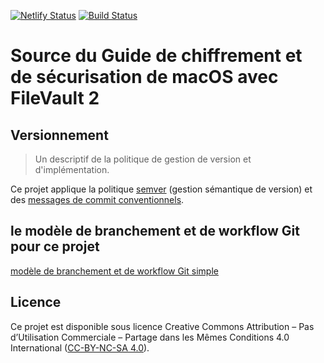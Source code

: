 [![Netlify Status](https://api.netlify.com/api/v1/badges/fbd09c7f-90e5-48b5-b551-fc7d75d75817/deploy-status)](https://app.netlify.com/sites/guide-filevault-2/deploys)
[![Build Status](https://travis-ci.org/deild/Guide-FileVault-2.svg?branch=master)](https://travis-ci.org/deild/Guide-FileVault-2)

# Source du Guide de chiffrement et de sécurisation de macOS avec FileVault 2

## Versionnement

> Un descriptif de la politique de gestion de version et d'implémentation.
 
Ce projet applique la politique [semver] (gestion sémantique de version) et des [messages de commit conventionnels].  

## le modèle de branchement et de workflow Git pour ce projet

[modèle de branchement et de workflow Git simple]

## Licence
 
Ce projet est disponible sous licence Creative Commons Attribution – Pas d’Utilisation Commerciale –
Partage dans les Mêmes Conditions 4.0 International ([CC-BY-NC-SA 4.0]).

[semver]: https://semver.org/lang/fr/
[CC-BY-NC-SA 4.0]: https://creativecommons.org/licenses/by-nc-sa/4.0/legalcode.fr
[messages de commit conventionnels]: https://www.conventionalcommits.org/fr/v1.0.0-beta.3/
[modèle de branchement et de workflow Git simple]: https://gist.github.com/deild/05bc4794de1aefc7b50d62ab0a25ef55


